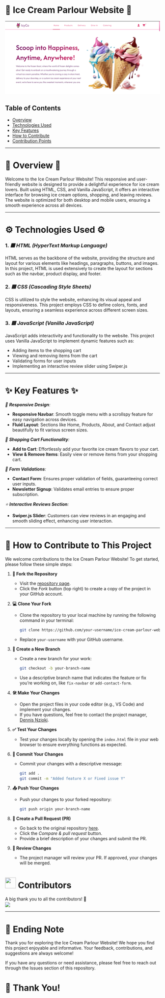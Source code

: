 
# 🍦 Ice Cream Parlour Website 🍨

 ![Ice Cream Website Screenshot](/images/readme.png)

## Table of Contents
- [Overview](#-overview-)
- [Technologies Used](#-technologies-used-)
- [Key Features](#-key-features-)
- [How to Contribute](#-how-to-contribute-to-this-project-)
- [Contribution Points](#contribution-points)

---

# 🌟 Overview 🌟
Welcome to the Ice Cream Parlour Website! This responsive and user-friendly website is designed to provide a delightful experience for ice cream lovers. Built using HTML, CSS, and Vanilla JavaScript, it offers an interactive interface for browsing ice cream options, shopping, and leaving reviews. The website is optimized for both desktop and mobile users, ensuring a smooth experience across all devices.

---

# ⚙️ Technologies Used ⚙️
### 1. *🟧 HTML (HyperText Markup Language)*
HTML serves as the backbone of the website, providing the structure and layout for various elements like headings, paragraphs, buttons, and images. In this project, HTML is used extensively to create the layout for sections such as the navbar, product display, and footer.

### 2. *🟦 CSS (Cascading Style Sheets)*
CSS is utilized to style the website, enhancing its visual appeal and responsiveness. This project employs CSS to define colors, fonts, and layouts, ensuring a seamless experience across different screen sizes.

### 3. *🟨 JavaScript (Vanilla JavaScript)*
JavaScript adds interactivity and functionality to the website. This project uses Vanilla JavaScript to implement dynamic features such as:
- Adding items to the shopping cart
- Viewing and removing items from the cart
- Validating forms for user inputs
- Implementing an interactive review slider using Swiper.js

---

# ✨ Key Features ✨
*📱 **Responsive Design**:*
- **Responsive Navbar**: Smooth toggle menu with a scrollspy feature for easy navigation across devices.
- **Fluid Layout**: Sections like Home, Products, About, and Contact adjust beautifully to fit various screen sizes.

*🛒 **Shopping Cart Functionality**:*
- **Add to Cart**: Effortlessly add your favorite ice cream flavors to your cart.
- **View & Remove Items**: Easily view or remove items from your shopping cart.

*📝 **Form Validations**:*
- **Contact Form**: Ensures proper validation of fields, guaranteeing correct user inputs.
- **Newsletter Signup**: Validates email entries to ensure proper subscription.

*⭐ **Interactive Reviews Section**:*
- **Swiper.js Slider**: Customers can view reviews in an engaging and smooth sliding effect, enhancing user interaction.

---

# 🚀 How to Contribute to This Project
We welcome contributions to the Ice Cream Parlour Website! To get started, please follow these simple steps:

1. **🍴 Fork the Repository**  
   - Visit the [repository page](https://github.com/DNXEMPIRE-1/ice-cream-parlour).
   - Click the *Fork* button (top right) to create a copy of the project in your GitHub account.

2. **💻 Clone Your Fork**  
   - Clone the repository to your local machine by running the following command in your terminal:
     ```bash
     git clone https://github.com/your-username/ice-cream-parlour-website.git
     ```
   - Replace `your-username` with your GitHub username.

3. **🌿 Create a New Branch**  
   - Create a new branch for your work:
     ```bash
     git checkout -b your-branch-name
     ```
   - Use a descriptive branch name that indicates the feature or fix you’re working on, like `fix-navbar` or `add-contact-form`.

4. **🛠️ Make Your Changes**  
   - Open the project files in your code editor (e.g., VS Code) and implement your changes.
   - If you have questions, feel free to contact the project manager, [Dennis Nzioki](https://github.com/DNXEMPIRE-1/).

5. **✅ Test Your Changes**  
   - Test your changes locally by opening the `index.html` file in your web browser to ensure everything functions as expected.

6. **💬 Commit Your Changes**  
   - Commit your changes with a descriptive message:
     ```bash
     git add .
     git commit -m "Added feature X or Fixed issue Y"
     ```

7. **📤 Push Your Changes**  
   - Push your changes to your forked repository:
     ```bash
     git push origin your-branch-name
     ```

8. **🔄 Create a Pull Request (PR)**  
   - Go back to the original repository [here](https://github.com/DNXEMPIRE-1/ice-cream-parlour/edit/master/README.md).
   - Click the *Compare & pull request* button.
   - Provide a brief description of your changes and submit the PR.

9. **🔎 Review Changes**  
   - The project manager will review your PR. If approved, your changes will be merged.



# <img src="https://raw.githubusercontent.com/Tarikul-Islam-Anik/Animated-Fluent-Emojis/master/Emojis/Smilies/Red%20Heart.png" width="35" height="35"> Contributors
A big thank you to all the contributors! 🎉  
<a href="https://github.com/DharshiBalasubramaniyam/ice-cream-parlour-website/pulse"> <img align="center" src="https://contrib.rocks/image?max=100&repo=DharshiBalasubramaniyam/ice-cream-parlour-website" /> </a> 

---

# 📄 Ending Note
Thank you for exploring the Ice Cream Parlour Website! We hope you find this project enjoyable and informative. Your feedback, contributions, and suggestions are always welcome!

If you have any questions or need assistance, please feel free to reach out through the Issues section of this repository.

# 🌈 Thank You!


